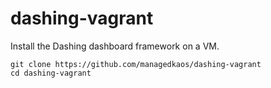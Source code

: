 # dashing-vagrant
Install the Dashing dashboard framework on a VM.

```
git clone https://github.com/managedkaos/dashing-vagrant
cd dashing-vagrant
```
